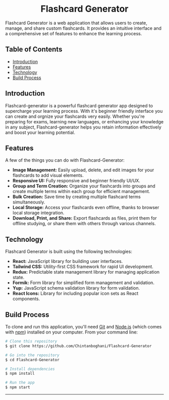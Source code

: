 <h1 align="center">
  <br>
Flashcard Generator

</h1>

Flashcard Generator is a web application that allows users to create, manage,
and share custom flashcards. It provides an intuitive interface and a
comprehensive set of features to enhance the learning process.

## Table of Contents

- [Introduction](#introduction)
- [Features](#features)
- [Technology](#technology)
- [Build Process](#build-process)

## Introduction

Flashcard-generator is a powerful flashcard generator app designed to
supercharge your learning process. With it's beginner friendly interface you can
create and orgnize your flashcards very easily. Whether you're preparing for
exams, learning new languages, or enhancing your knowledge in any subject,
Flashcard-generator helps you retain information effectively and boost your
learning potential.

## Features

A few of the things you can do with Flashcard-Generator:

- **Image Management:** Easily upload, delete, and edit images for your
  flashcards to add visual elements.
- **Responsive UI:** Fully responsive and beginner friendly UI/UX.
- **Group and Term Creation:** Organize your flashcards into groups and create
  multiple terms within each group for efficient management.
- **Bulk Creation:** Save time by creating multiple flashcard terms
  simultaneously.
- **Local Storage:** Access your flashcards even offline, thanks to browser
  local storage integration.
- **Download, Print, and Share:** Export flashcards as files, print them for
  offline studying, or share them with others through various channels.

## Technology

Flashcard Generator is built using the following technologies:

- **React:** JavaScript library for building user interfaces.
- **Tailwind CSS:** Utility-first CSS framework for rapid UI development.
- **Redux:** Predictable state management library for managing application
  state.
- **Formik:** Form library for simplified form management and validation.
- **Yup:** JavaScript schema validation library for form validation.
- **React Icons:** Library for including popular icon sets as React components.

## Build Process

To clone and run this application, you'll need [Git](https://git-scm.com) and
[Node.js](https://nodejs.org/en/download/) (which comes with
[npm](http://npmjs.com)) installed on your computer. From your command line:

```bash
# Clone this repository
$ git clone https://github.com/Chintanboghani/Flashcard-Generator

# Go into the repository
$ cd Flashcard-Generator

# Install dependencies
$ npm install

# Run the app
$ npm start
```

---
